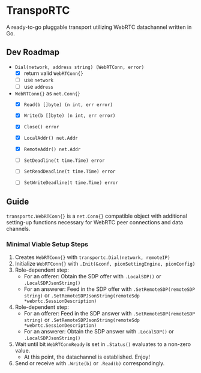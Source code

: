 # TranspoRTC

A ready-to-go pluggable transport utilizing WebRTC datachannel written in Go. 

## Dev Roadmap

- `Dial(network, address string) (WebRTConn, error)`
    - [x] return valid `WebRTConn{}`
    - [ ] use `network`
    - [ ] use `address`

- `WebRTConn{}` as `net.Conn{}`
    - [x] `Read(b []byte) (n int, err error)`
    - [x] `Write(b []byte) (n int, err error)`
    - [x] `Close() error`
    - [x] `LocalAddr() net.Addr`
    - [x] `RemoteAddr() net.Addr`
    - [ ] `SetDeadline(t time.Time) error`
    - [ ] `SetReadDeadline(t time.Time) error`
    - [ ] `SetWriteDeadline(t time.Time) error`


## Guide

`transportc.WebRTConn{}` is a `net.Conn{}` compatible object with additional setting-up functions necessary for WebRTC peer connections and data channels.

### Minimal Viable Setup Steps

1. Creates `WebRTConn{}` with `transportc.Dial(network, remoteIP)`
2. Initialize `WebRTConn{}` with `.Init(&conf, pionSettingEngine, pionConfig)`
3. Role-dependent step:
    - For an offerer: Obtain the SDP offer with `.LocalSDP()` or `.LocalSDPJsonString()`
    - For an answerer: Feed in the SDP offer with `.SetRemoteSDP(remoteSDP string)` or `.SetRemoteSDPJsonString(remoteSdp *webrtc.SessionDescription)`
4. Role-dependent step:
    - For an offerer: Feed in the SDP answer with `.SetRemoteSDP(remoteSDP string)` or `.SetRemoteSDPJsonString(remoteSdp *webrtc.SessionDescription)`
    - For an answerer: Obtain the SDP answer with `.LocalSDP()` or `.LocalSDPJsonString()`
5. Wait until bit `WebRTConnReady` is set in `.Status()` evaluates to a non-zero value.
    - At this point, the datachannel is established. Enjoy!
6. Send or receive with `.Write(b)` or `.Read(b)` correspondingly. 